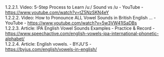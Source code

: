 
1.2.2.1. Video: 5-Step Process to Learn /uː/ Sound vs /ʊ - YouTube - https://www.youtube.com/watch?v=tZ5NzSKN4eY  
1.2.2.2. Video: How to Pronounce ALL Vowel Sounds in British English ... - YouTube - https://www.youtube.com/watch?v=5w3VW41ISaDBs  
1.2.2.3. Article: IPA English Vowel Sounds Examples - Practice & Record - https://www.speechactive.com/english-vowels-ipa-international-phonetic-alphabet/  
1.2.2.4. Article: English vowels. - BYJU'S - https://byjus.com/english/vowels-in-english/   